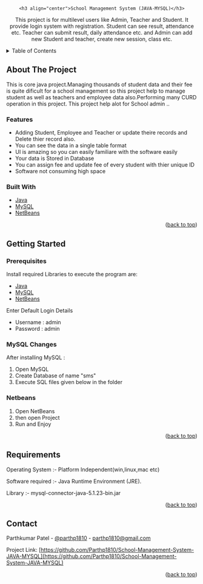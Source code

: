<div id="top"></div>

<br />
<div align="center">
  
	<h3 align="center">School Management System (JAVA-MYSQL)</h3>

  <p align="center">
    This project is for multilevel users like Admin, Teacher and Student. It provide login system with registration. Student can see result, attendance etc. Teacher can submit result, daily attendance etc. and Admin can add new Student and teacher, create new session, class etc.
  </p>
</div>



<!-- TABLE OF CONTENTS -->
<details>
  <summary>Table of Contents</summary>
  <ol>
    <li>
      <a href="#about-the-project">About The Project</a>
      <ul>
		<li><a href="#features">Features</a></li>
        <li><a href="#built-with">Built With</a></li>
      </ul>
    </li>
    <li>
      <a href="#getting-started">Getting Started</a>
      <ul>
        <li><a href="#prerequisites">Prerequisites</a></li>
        <li><a href="#mysql-changes">MySQL Changes</a></li>
		<li><a href="#netbeans">Netbeans</a></li>
      </ul>
    </li>
    <li><a href="#requirements">Requirements</a></li>
    <li><a href="#contact">Contact</a></li>
  </ol>
</details>



<!-- ABOUT THE PROJECT -->
## About The Project

This is core java project.Managing thousands of student data and their fee is quite dificult for a school management so this project help to manage student as well as teachers and employee data also.Performing many CURD operation in this project. This project help alot for School admin ..<br/>
	
### Features

* Adding Student, Employee and Teacher or update theire records and Delete thier record also.
* You can see the data in a single table format
* UI is amazing so you can easily familiare with the software easily
* Your data is Stored in Database
* You can assign fee and update fee of every student with thier unique ID
* Software not consuming high space

### Built With

* [Java](https://www.java.com/)
* [MySQL](https://www.mysql.com/)
* [NetBeans](https://netbeans.apache.org/)

<p align="right">(<a href="#top">back to top</a>)</p>


<!-- GETTING STARTED -->
## Getting Started

### Prerequisites

Install required Libraries to execute the program are:
* [Java](https://www.java.com/)
* [MySQL](https://www.mysql.com/)
* [NetBeans](https://netbeans.apache.org/)

Enter Default Login Details
* Username : admin
* Password : admin

### MySQL Changes 

After installing MySQL :
1. Open MySQL
2. Create Database of name "sms"
3. Execute SQL files given below in the folder
   [](https://github.com/Parthp1810/School-Management-System-JAVA-MYSQL/tree/master/src/SQL)

### Netbeans 

1. Open NetBeans
2. then open Project
3. Run and Enjoy
   
<p align="right">(<a href="#top">back to top</a>)</p>



<!-- Requirements EXAMPLES -->
## Requirements

Operating System :- Platform Independent(win,linux,mac etc)

Software required :- Java Runtime Environment (JRE).

Library :- mysql-connector-java-5.1.23-bin.jar

<p align="right">(<a href="#top">back to top</a>)</p>


<!-- CONTACT -->
## Contact

Parthkumar Patel - [@parthp1810](https://www.linkedin.com/in/parthp1810/) - parthp1810@gmail.com

Project Link: [https://github.com/Parthp1810/School-Management-System-JAVA-MYSQL](https://github.com/Parthp1810/School-Management-System-JAVA-MYSQL)

<p align="right">(<a href="#top">back to top</a>)</p>

